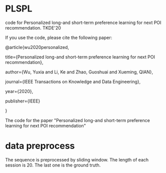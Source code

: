 # PLSPL
code for Personalized long-and short-term preference learning for next POI recommendation. TKDE'20

If you use the code, please cite the following paper:

@article{wu2020personalized,

  title={Personalized long-and short-term preference learning for next POI recommendation},
  
  author={Wu, Yuxia and Li, Ke and Zhao, Guoshuai and Xueming, QIAN},
  
  journal={IEEE Transactions on Knowledge and Data Engineering},
  
  year={2020},
  
  publisher={IEEE}
  
}


The code for the paper "Personalized long-and short-term preference learning for next POI recommendation"
 # data preprocess
 The sequence is preprocessed by sliding window. The length of each session is 20. The last one is the ground truth.
